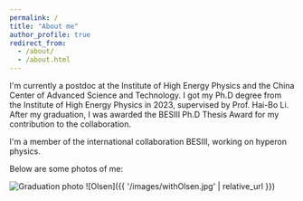 ```yaml
---
permalink: /
title: "About me"
author_profile: true
redirect_from: 
  - /about/
  - /about.html
---
```


I'm currently a postdoc at the Institute of High Energy Physics and the China Center of Advanced Science and Technology. I got my Ph.D degree from the Institute of High Energy Physics in 2023, supervised by Prof. Hai-Bo Li. After my graduation, I was awarded the BESIII Ph.D Thesis Award for my contribution to the collaboration.

I'm a member of the international collaboration BESIII, working on hyperon physics.

Below are some photos of me:


![Graduation photo](https://github.com/shenhfhep/Hong-Fei_Shen.github.io/blob/master/images/withHaibo.jpg)
![Olsen]({{ '/images/withOlsen.jpg' | relative_url }})

